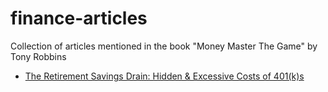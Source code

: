 # finance-articles
Collection of articles mentioned in the book "Money Master The Game" by Tony Robbins

- [The Retirement Savings Drain: Hidden & Excessive Costs of 401(k)s](https://www.demos.org/research/retirement-savings-drain-hidden-excessive-costs-401ks)
